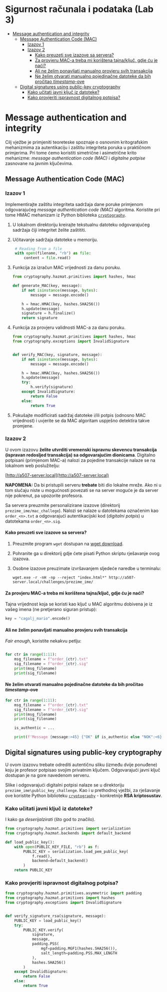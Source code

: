 <!--omit-->
# **Sigurnost računala i podataka (Lab 3)** <!-- omit in toc -->

- [Message authentication and integrity](#message-authentication-and-integrity)
  - [Message Authentication Code (MAC)](#message-authentication-code-mac)
    - [Izazov 1](#izazov-1)
    - [Izazov 2](#izazov-2)
      - [Kako preuzeti sve izazove sa servera?](#kako-preuzeti-sve-izazove-sa-servera)
      - [Za provjeru MAC-a treba mi korištena tajna/ključ, gdje ću je naći?](#za-provjeru-mac-a-treba-mi-korištena-tajnaključ-gdje-ću-je-naći)
      - [Ali ne želim ponavljati manualno provjeru svih transakcija](#ali-ne-želim-ponavljati-manualno-provjeru-svih-transakcija)
      - [Ne želim otvarati manualno pojedinačne datoteke da bih pročitao _timestamp_-ove](#ne-želim-otvarati-manualno-pojedinačne-datoteke-da-bih-pročitao-timestamp-ove)
  - [Digital signatures using public-key cryptography](#digital-signatures-using-public-key-cryptography)
    - [Kako učitati javni ključ iz datoteke?](#kako-učitati-javni-ključ-iz-datoteke)
    - [Kako provjeriti ispravnost digitalnog potpisa?](#kako-provjeriti-ispravnost-digitalnog-potpisa)

# Message authentication and integrity

Cilj vježbe je primjeniti teoreteske spoznaje o osnovnim kritografskim mehanizmima za autentikaciju i zaštitu integriteta poruka u praktičnom primjerima. Pri tome ćemo koristiti simetrične i asimetrične krito mehanizme: _message authentication code (MAC)_ i _digitalne potpise_ zasnovane na javnim ključevima.

## Message Authentication Code (MAC)

### Izazov 1

Implementirajte zaštitu integriteta sadržaja dane poruke primjenom odgovarajućeg _message authentication code (MAC)_ algoritma. Koristite pri tome HMAC mehanizam iz Python biblioteka [`cryptography`](https://cryptography.io/en/latest/hazmat/primitives/mac/hmac/).

1. U lokalnom direktoriju kreirajte tekstualnu datoteku odgovarajućeg sadržaja čiji integritet želite zaštititi.

2. Učitavanje sadržaja datoteke u memoriju.

   ```python
    # Reading from a file
    with open(filename, "rb") as file:
        content = file.read()   
   ```

3. Funkcija za izračun MAC vrijednosti za danu poruku.

    ```python
    from cryptography.hazmat.primitives import hashes, hmac

    def generate_MAC(key, message):
        if not isinstance(message, bytes):
            message = message.encode()

        h = hmac.HMAC(key, hashes.SHA256())
        h.update(message)
        signature = h.finalize()
        return signature
    ```

4. Funkcija za provjeru validnosti MAC-a za danu poruku.

    ```python
    from cryptography.hazmat.primitives import hashes, hmac
    from cryptography.exceptions import InvalidSignature
    

    def verify_MAC(key, signature, message):
        if not isinstance(message, bytes):
            message = message.encode()
    
        h = hmac.HMAC(key, hashes.SHA256())
        h.update(message)
        try:
            h.verify(signature)
        except InvalidSignature:
            return False
        else:
            return True
    ```

5. Pokušajte modificirati sadržaj datoteke i/ili potpis (odnosno MAC vrijednost) i uvjerite se da MAC algoritam uspješno detektira takve promjene.

### Izazov 2

U ovom izazovu **želite utvrditi vremenski ispravnu skevencu transakcija (ispravan redosljed transakcija) sa odgovarajućim dionicama**. Digitalno potpisani (primjenom MAC-a) nalozi za pojedine transakcije nalaze se na lokalnom web poslužitelju:

[http://a507-server.local](http://a507-server.local)

**NAPOMENA:** Da bi pristupili serveru **trebate** biti dio lokalne mreže. Ako ni u tom slučaju niste u mogućnosti povezati se na server moguće je da server nije pokrenut, pa upozorite profesora.

Sa servera preuzmite personalizirane izazove (direktorij `prezime_ime/mac_challege`). Nalozi se nalaze u datotekama označenim kao `order_<n>.txt` a odgovarajući autentikacijski kod (_digitalni potpis_) u datotekama `order_<n>.sig`.

#### Kako preuzeti sve izazove sa servera?

1. Preuzmite program `wget` dostupan na [wget download](https://eternallybored.org/misc/wget/).

2. Pohranite ga u direktorij gdje ćete pisati Python skriptu rješavanje ovog izazova.

3. Osobne izazove preuzimate izvršavanjem sljedeće naredbe u terminalu:

   ```console
   wget.exe -r -nH -np --reject "index.html*" http://a507-server.local/challenges/prezime_ime/
   ```

#### Za provjeru MAC-a treba mi korištena tajna/ključ, gdje ću je naći?

Tajna vrijednost koja se koristi kao ključ u MAC algoritmu dobivena je iz vašeg imena (ne pretjerano siguran pristup):

```python
key = "cagalj_mario".encode()
```

#### Ali ne želim ponavljati manualno provjeru svih transakcija

_Fair enough_, koristite nekakvu petlju: 

```python

for ctr in range(1:11):
    msg_filename = f"order_{ctr}.txt"
    sig_filename = f"order_{ctr}.sig"    
    print(msg_filename)
    print(sig_filename)
```

#### Ne želim otvarati manualno pojedinačne datoteke da bih pročitao _timestamp_-ove

```python
for ctr in range(1:11):
    msg_filename = f"order_{ctr}.txt"
    sig_filename = f"order_{ctr}.sig"    
    print(msg_filename)
    print(sig_filename)

    is_authentic = ...

    print(f'Message {message:>45} {"OK" if is_authentic else "NOK":<6}')
```

## Digital signatures using public-key cryptography

U ovom izazovu trebate odrediti autentičnu sliku (između dvije ponuđene) koju je profesor potpisao svojim privatnim ključem. Odgovarajući javni ključ dostupan je na gore navedenom serveru.

Slike i odgovarajući digitalni potpisi nalaze se u direktoriju `prezime_ime\public_key_challenge`. Kao i u prethodnoj vježbi, za rješavanje ove koristite Python biblioteku [`cryptography`](https://cryptography.io/en/latest/hazmat/primitives/asymmetric/rsa/) - konkretnije **RSA kriptosustav**.


### Kako učitati javni ključ iz datoteke?

I kako ga _deserijalzirati_ (što god to značilo).

```python
from cryptography.hazmat.primitives import serialization
from cryptography.hazmat.backends import default_backend

def load_public_key():
    with open(PUBLIC_KEY_FILE, "rb") as f:
        PUBLIC_KEY = serialization.load_pem_public_key(
            f.read(),
            backend=default_backend()
        )
    return PUBLIC_KEY
```

### Kako provjeriti ispravnost digitalnog potpisa?

```python
from cryptography.hazmat.primitives.asymmetric import padding
from cryptography.hazmat.primitives import hashes
from cryptography.exceptions import InvalidSignature


def verify_signature_rsa(signature, message):
    PUBLIC_KEY = load_public_key()
    try:
        PUBLIC_KEY.verify(
            signature,
            message,
            padding.PSS(
                mgf=padding.MGF1(hashes.SHA256()),
                salt_length=padding.PSS.MAX_LENGTH
            ),
            hashes.SHA256()
        )
    except InvalidSignature:
        return False
    else:
        return True
```
